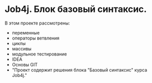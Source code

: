 # Job4j. Блок базовый синтаксис.

В этом проекте рассмотрены:
- переменные
- операторы ветвления
- циклы
- массивы
- модульное тестирование
- IDEA
- Основы GIT
- "Проект содержит решения блока "Базовый синтаксис" курса Job4j."